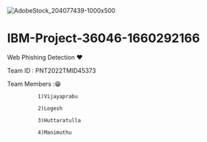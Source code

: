 ![AdobeStock_204077439-1000x500](https://user-images.githubusercontent.com/113415196/202528584-9fec8212-c4db-4ef4-a6b5-5ba98aecb799.jpg)


# IBM-Project-36046-1660292166

Web Phishing Detection ❤️

Team ID : PNT2022TMID45373

Team Members :😁
   
              1)Vijayaprabu
   
              2)Logesh
   
              3)Huttaratulla
   
              4)Manimuthu


